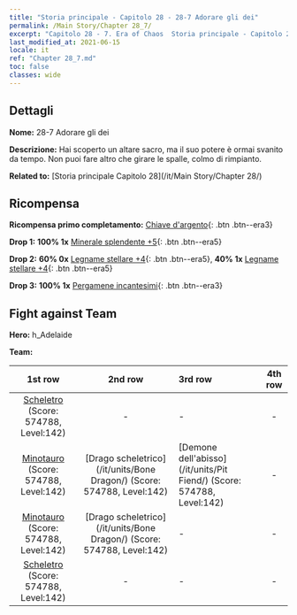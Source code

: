 ```yaml
---
title: "Storia principale - Capitolo 28 - 28-7 Adorare gli dei"
permalink: /Main Story/Chapter 28_7/
excerpt: "Capitolo 28 - 7. Era of Chaos  Storia principale - Capitolo 28_7. 28-7 Adorare gli dei"
last_modified_at: 2021-06-15
locale: it
ref: "Chapter 28_7.md"
toc: false
classes: wide
---
```


## Dettagli

 **Nome:** 28-7 Adorare gli dei

 **Descrizione:** Hai scoperto un altare sacro, ma il suo potere è ormai svanito da tempo. Non puoi fare altro che girare le spalle, colmo di rimpianto.

 **Related to:** [Storia principale Capitolo 28](/it/Main Story/Chapter 28/)

## Ricompensa

 **Ricompensa primo completamento:** [Chiave d'argento](/ItemsIT/con_693/){: .btn .btn--era3}

 **Drop 1:** **100% 1x** [Minerale splendente +5](/ItemsIT/mat_96/){: .btn .btn--era5}

 **Drop 2:** **60% 0x** [Legname stellare +4](/ItemsIT/mat_90/){: .btn .btn--era5}, **40% 1x** [Legname stellare +4](/ItemsIT/mat_90/){: .btn .btn--era5}

 **Drop 3:** **100% 1x** [Pergamene incantesimi](/ItemsIT/con_694/){: .btn .btn--era3}


## Fight against Team
 **Hero:** h_Adelaide

 **Team:**


  | 1st row | 2nd row | 3rd row | 4th row |
  |:----:|:----:|:----|:----:|
  | [Scheletro](/it/units/Skeleton/) (Score: 574788, Level:142)  | - | - | - |
  | [Minotauro](/it/units/Minotaur/) (Score: 574788, Level:142)  | [Drago scheletrico](/it/units/Bone Dragon/) (Score: 574788, Level:142)  | [Demone dell'abisso](/it/units/Pit Fiend/) (Score: 574788, Level:142)  | - |
  | [Minotauro](/it/units/Minotaur/) (Score: 574788, Level:142)  | [Drago scheletrico](/it/units/Bone Dragon/) (Score: 574788, Level:142)  | - | - |
  | [Scheletro](/it/units/Skeleton/) (Score: 574788, Level:142)  | - | - | - |


